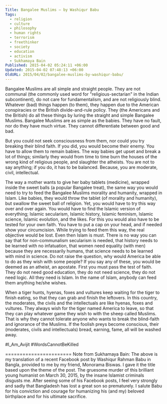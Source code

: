 ```yaml
---
Title: Bangalee Muslims – by Washiqur Babu
Tags:
  - religion
  - culture
  - philosophy
  - human rights
  - terrorism
  - freethinker
  - society
  - education
  - activism
  - Sukhamaya Bain
Published: 2015-04-02 05:24:11 +06:00
Updated: 2015-04-02 07:48:13 +06:00
OldURL: 2015/04/02/bangalee-muslims-by-washiqur-babu/
---
```


Bangalee Muslims are all simple and straight people. They are not communal (the commonly used word for "religious-sectarian" in the Indian subcontinent), do not care for fundamentalism, and are not religiously blind. Whatever (bad) things happen (to them), they happen due to the American conspiracies or the British divide-and-rule policy. They (the Americans and the British) do all these things by luring the straight and simple Bangalee Muslims. Bangalee Muslims are as simple as the babies. They have no fault, nor do they have much virtue. They cannot differentiate between good and bad.

But you could not seek consciousness from them, nor could you try breaking their blind faith. If you did, you would become their enemy. You have to allow them to remain babies. The way babies get upset and break a lot of things; similarly they would from time to time burn the houses of the wrong kind of religious people, and slaughter the atheists. You are not to say anything; if you do, it has to be balanced. Because, you are moderate, civil, intellectual.

The way a mother wants to give her baby tablets (medicine), wrapped inside the sweet balls (a popular Bangalee treat), the same way you would need to try to feed the Bangalee Muslims morality and humanity, wrapped in Islam. Like babies, they would throw the tablet (of morality and humanity), but swallow the sweet ball of religion. Yet, you would have to try this way over and over again. You would have to find the Islamic version of everything; Islamic secularism, Islamic history, Islamic feminism, Islamic science, Islamic evolution, and the likes. For this you would also have to be tested for your own faith. You have to put a cap on your head, and if needed show your circumcision. While trying to feed them this way, the real objective would be lost. Even then Islam is must. There is no way you can say that for non-communalism secularism is needed, that history needs to be learned with no infatuation, that women need equality (with men) because they are necessarily humans, that science needs to be learned with mind in science. Do not raise the question, why would America be able to do as they wish with some people? If you say any of these, you would be deemed as an atheist, an apostate. First you must pass the test of faith. They do not need good education, they do not need science, they do not need logic. All they need is Islam. In the name of Islam, anybody can feed them anything he/she wishes.

When a tiger hunts, hyenas, foxes and vultures keep waiting for the tiger to finish eating, so that they can grab and finish the leftovers. In this country, the moderates, the civils and the intellectuals are like hyenas, foxes and vultures. They always wish for the tiger named America to leave, so that they can play whatever game they wish to with the sheep called Muslims. That is why they cannot tolerate anyone who wants to break the blind-faith and ignorance of the Muslims. If the foolish preys become conscious, their (moderates, civils and intellectuals) bread, earning, fame, all will be washed away.

#I_Am_Avijit
#WordsCannotBeKilled

=======================
Note from Sukhamaya Bain: The above is my translation of a recent Facebook post by Washiqur Rahman Babu in Bangla, provided to me by my friend, Monorama Biswas. I gave it the title based upon the theme of the post. The gruesome murder of this brilliant young humanist on March 30, 2015, by the insane Islamist criminals disgusts me. After seeing some of his Facebook posts, I feel very strongly and sadly that Bangladesh has lost a great son so prematurely. I salute Babu for his conviction and courage for humanizing his (and my) beloved birthplace and for his ultimate sacrifice.
